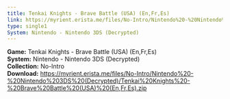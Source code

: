 ```yaml
---
title: Tenkai Knights - Brave Battle (USA) (En,Fr,Es)
link: https://myrient.erista.me/files/No-Intro/Nintendo%20-%20Nintendo%203DS%20(Decrypted)/Tenkai%20Knights%20-%20Brave%20Battle%20(USA)%20(En,Fr,Es).zip
type: single1
System: Nintendo - Nintendo 3DS (Decrypted)
---
```

<b>Game:</b> Tenkai Knights - Brave Battle (USA) (En,Fr,Es)<br>
<b>System:</b> Nintendo - Nintendo 3DS (Decrypted)<br>
<b>Collection:</b> No-Intro<br>
<b>Download:</b> https://myrient.erista.me/files/No-Intro/Nintendo%20-%20Nintendo%203DS%20(Decrypted)/Tenkai%20Knights%20-%20Brave%20Battle%20(USA)%20(En,Fr,Es).zip